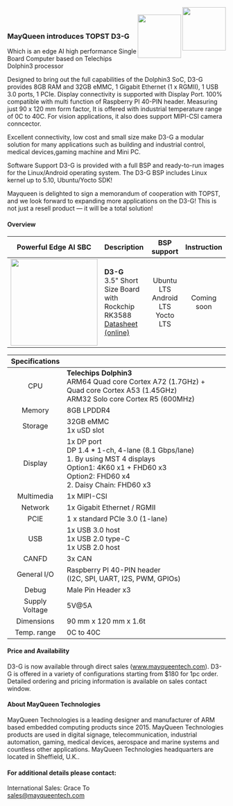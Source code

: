 <img src="https://www.mayqueentech.com/img/logo.png" width="100" align="right">
<br>
<img src="https://topst.ai/_ipx/q_80/logo.svg" width="100" align="right">
<br>

### MayQueen introduces TOPST D3-G
Which is an edge AI high performance Single Board Computer based on Telechips Dolphin3 processor

Designed to bring out the full capabilities of the Dolphin3 SoC, D3-G provides 8GB RAM and 32GB eMMC, 1 Gigabit Ethernet (1 x RGMII), 1 USB 3.0 ports, 1 PCIe. Display connectivity is supported with Display Port. 100% compatible with multi function of Raspberry PI 40-PIN header. Measuring just 90 x 120 mm form factor, It is offered with industrial temperature range of 0C to 40C.
For vision applications, it also does support MIPI-CSI camera conncector.

Excellent connectivity, low cost and small size make D3-G a modular solution for many applications such as building and industrial control, medical devices,gaming machine and Mini PC.

Software Support
D3-G is provided with a full BSP and ready-to-run images for the Linux/Android operating system.
The D3-G BSP includes Linux kernel up to 5.10, Ubuntu/Yocto SDK!

Mayqueen is delighted to sign a memorandum of cooperation with TOPST, and we look forward to expanding more applications on the D3-G! This is not just a resell product — it will be a total solution!
<br>

#### Overview
|                         Powerful Edge AI SBC                      | Description                                                  |                       BSP support                       |                       Instruction                        |
| :----------------------------------------------------------: | :----------------------------------------------------------- | :---------------------------------------------------------: | :----------------------------------------------------------: |
|<img src="https://github.com/user-attachments/assets/20f45576-0f88-42ca-b861-9e697fb2b591" width="200"/> | **D3-G** <br /> 3.5" Short Size Board with Rockchip RK3588 <br/> [Datasheet (online)](https://topst.ai/tech/docs?page=b37ce8a1e3a104cc5407283edc9118ea6f337565) | Ubuntu LTS <br /> Android LTS <br /> Yocto LTS <br /> | Coming soon |

|                         Specifications                         |                                                   |
| :----------------------------------------------------------: | :----------------------------------------------------------- |
| CPU | **Telechips Dolphin3** <br /> ARM64 Quad core Cortex A72 (1.7GHz) + Quad core Cortex A53 (1.45GHz) <br> ARM32 Solo core Cortex R5 (600MHz) |
| Memory | 8GB LPDDR4 |
| Storage | 32GB eMMC <br /> 1x uSD slot |
| Display | 1x DP port <br> DP 1.4 * 1-ch, 4-lane (8.1 Gbps/lane) <br> 1. By using MST 4 displays <br> Option1: 4K60 x1 + FHD60 x3 <br> Option2: FHD60 x4 <br> 2. Daisy Chain: FHD60 x3 |
| Multimedia | 1x MIPI-CSI |
| Network | 1x Gigabit Ethernet / RGMII |
| PCIE | 1 x standard PCIe 3.0 (1-lane) |
| USB | 1x USB 3.0 host <br /> 1x USB 2.0 type-C <br /> 1x USB 2.0 host |
| CANFD | 3x CAN  |
| General I/O | Raspberry PI 40-PIN header <br> (I2C, SPI, UART, I2S, PWM, GPIOs) |
| Debug | Male Pin Header x3 |
| Supply Voltage | 5V@5A |
| Dimensions | 90 mm x 120 mm x 1.6t |
| Temp. range | 0C to 40C |

#### Price and Availability
D3-G is now available through direct sales (www.mayqueentech.com).
D3-G is offered in a variety of configurations starting from $180 for 1pc order.
Detailed ordering and pricing information is available on sales contact window.
<br>

#### About MayQueen Technologies
MayQueen Technologies is a leading designer and manufacturer of ARM based embedded computing products since 2015.
MayQueen Technologies products are used in digital signage, telecommunication, industrial automation, gaming, medical devices, aerospace and marine systems and countless other applications.
MayQueen Technologies headquarters are located in Sheffield, U.K..
<br>

#### For additional details please contact:

International Sales: Grace To
<br> 
sales@mayqueentech.com 

